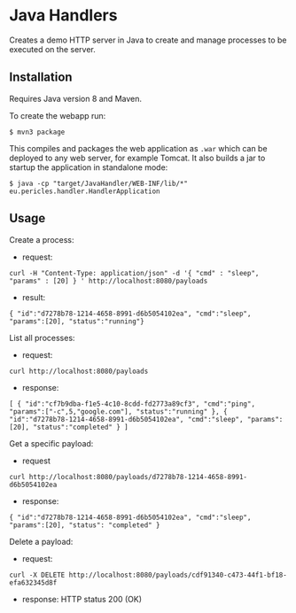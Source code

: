 Java Handlers
=============

Creates a demo HTTP server in Java to create and manage processes to be executed on the server.

Installation
------------

Requires Java version 8 and Maven.

To create the webapp run:

`$ mvn3 package`

This compiles and packages the web application as `.war` 
which can be deployed to any web server, for example Tomcat.
It also builds a jar to startup the application in standalone mode:

`$ java -cp "target/JavaHandler/WEB-INF/lib/*" eu.pericles.handler.HandlerApplication` 

Usage
-----

Create a process:

 - request:

 `curl -H "Content-Type: application/json" -d '{ "cmd" : "sleep", "params" : [20] } ' http://localhost:8080/payloads`
   
 - result:
 
`{
	"id":"d7278b78-1214-4658-8991-d6b5054102ea",
	"cmd":"sleep",
	"params":[20],
	"status":"running"}`

List all processes:   

- request:

`curl http://localhost:8080/payloads`

- response:

`[
	{
		"id":"cf7b9dba-f1e5-4c10-8cdd-fd2773a89cf3",
		"cmd":"ping",
		"params":["-c",5,"google.com"],
		"status":"running"
	},
	{
		"id":"d7278b78-1214-4658-8991-d6b5054102ea",
		"cmd":"sleep",
		"params":[20],
		"status":"completed"
	}
]`

Get a specific payload:

- request

`curl http://localhost:8080/payloads/d7278b78-1214-4658-8991-d6b5054102ea`

- response:

`{
	"id":"d7278b78-1214-4658-8991-d6b5054102ea",
	"cmd":"sleep",
	"params":[20],
	"status":
	"completed"
}`

Delete a payload:

- request:

`curl -X DELETE http://localhost:8080/payloads/cdf91340-c473-44f1-bf18-efa632345d8f`

- response: HTTP status 200 (OK)
